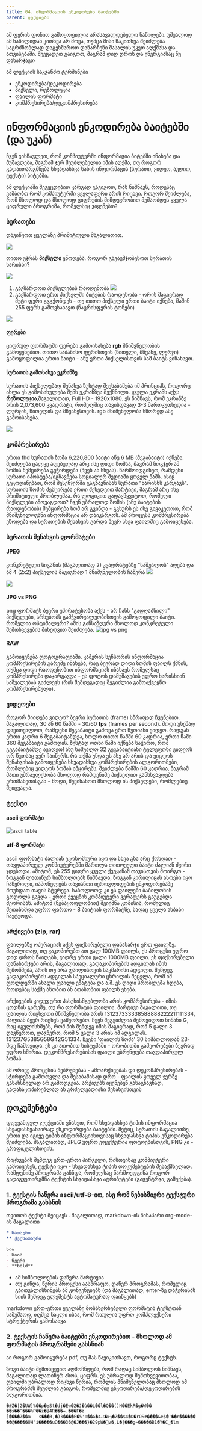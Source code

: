 ```yaml
---
title: 04. ინფორმაციის ენკოდირება ბაიტებში
parent: ლექციები
---
```


<section class="non-compulsory" markdown="1">
ამ ფერის ფონით გამოყოფილია არასავალდებულო ნაწილები. უშუალოდ ამ ნაწილიდან კითხვა არ მოვა, თუმცა მისი წაკითხვა შეიძლება საგრძნობლად დაგეხმაროთ დანარჩენი მასალის უკეთ აღქმასა და ათვისებაში. შეეცადეთ გაიგოთ, მაგრამ დიდ დროს და ენერგიასაც ნუ დახარჯავთ
</section>


ამ ლექციის საკვანძო ტერმინები
- ენკოდირება/დეკოდირება
- პიქსელი, რეზოლუცია
- ფაილის ფორმატი
- კომპრესირება/დეკომპრესირება

# ინფორმაციის ენკოდირება ბაიტებში (და უკან)
ჩვენ ვისწავლეთ, რომ კომპიუტერში ინფორმაცია ბიტებში ინახება და მუშავდება, მაგრამ ჯერ შეუძლებელია იმის აღქმა, თუ როგორ გადაითარგმნება სხვადასხვა სახის ინფორმაცია (სურათი, ვიდეო, აუდიო, ტექსტი) ბიტებში.

ამ ლექციაში შევეცდებით კარგად გავიგოთ, რას ნიშნავს, როდესაც ვამბობთ რომ კომპიუტერში ყველაფერი არის რიცხვი. როგორ შეიძლება, რომ მხოლოდ და მხოლოდ ციფრების მიმდევრობით მუშაობდეს ყველა ციფრული პროგრამა, რომელსაც ვიყენებთ?

### სურათები
დავიწყოთ ყველაზე პრიმიტიული მაგალითით.

![](https://futureeverythingmsf.files.wordpress.com/2015/02/image.png)

თითო უჯრას **პიქსელი** ეწოდება. როგორ გავაუმჯობესოთ სურათის ხარისხი?

![](https://images.ctfassets.net/1khq4uysbvty/3ilqI18qg7SJCwSvj52GWr/6a6a08e458503ed55db4651035763b49/pixel_density.png?&w=736)

1. გავზარდოთ პიქსელების რაოდენობა ![](https://kronos-images.schoolmouv.fr/2-fnx-snt-c15-img01.png)
2. გავზარდოთ ერთ პიქსელში ბიტების რაოდენობა - ორის მაგივრად მეტი ფერი გვგქონდეს - თუ თითო პიქსელი ერთი ბაიტი იქნება, მაშინ 255 ფერს გამოვსახავთ (ნაცრისფერის ტონები) 

![](https://seis.bristol.ac.uk/~ggjlb/teaching/ccrs_tutorial/tutorial/graphics/content/pixel.gif)

#### ფერები
ციფრულ ფორმატში ფერები გამოისახება **rgb** მნიშვნელობის გამოყენებით. თითო საბაზისო ფერისთვის (წითელი, მწვანე, ლურჯი) გამოყოფილია ერთი ბაიტი - ანუ ერთი პიქსელისთვის სამ ბაიტს ვინახავთ.

#### სურათის გამოსახვა ეკრანზე
სურათის პიქსელებად შენახვა ზუსტად შეესაბამება იმ პრინციპს, როგორც ახლა ეს გამოსახულება შენს ეკრანზეა შექმნილი. 
ყველა ეკრანს აქვს **რეზოლუცია**,მაგალითად, Full HD - 1920x1080. ეს ნიშნავს, რომ ეკრანზე არის 2,073,600 კვადრატი, რომელშიც თავისდავად 3-3 მართკუთხედია - ლურჯის, წითელის და მწვანესთვის. rgb მნიშვნელობა სწორედ ასე გამოისახება.

![](https://ak.picdn.net/shutterstock/videos/1040393114/thumb/1.jpg)

### კომპრესირება
ერთი fhd სურათის ზომა 6,220,800 ბაიტი ანუ 6 MB (მეგაბაიტი) იქნება. შეიძლება ცალკე აღებულად არც ისე დიდი ზომაა, მაგრამ ზოგჯერ ამ ზომის შემცირება გვჭირდება (ჩვენ ან სხვას). წარმოიდგინეთ, რამდენი სურათი იპოსტება/იგზავნება სოციალურ მედიაში ყოველ წამს. ისიც გეცოდინებათ, რომ მესენჯერში გაგზავნისას სურათი "ხარისხს კარგავს". 
სურათის ზომის შემცირება ერთი შეხედვით მარტივი, მაგრამ არც ისე პრიმიტიული პრობლემაა. რა ლოგიკით გადავწყვიტოთ, რომელი პიქსელები ამოვაგდოთ? ჩვენ უბრალოდ ზომის (ანუ ბაიტების რაოდენობის) შემცირება ხომ არ გვინდა - გვსურს ეს ისე გავაკეთოთ, რომ მნიშვნელოვანი ინფორმაცია არ დაიკარგოს. ამ პროცესს კომპრესირება ეწოდება და სურათების შენახვის გარდა ბევრ სხვა ფაილშიც გამოიყენება.

### სურათის შენახვის ფორმატები
#### JPEG
კონკრეტული სიგანის (მაგალითად 2) კვადრატებზე "საშუალოს" აღება და ამ 4 (2x2) პიქსელის მაგივრად 1 მნიშვნელობის ჩაწერა
![](https://cdn.geckoandfly.com/wp-content/uploads/2016/12/lossy-compression-ratios.jpg)

![](https://cdn.fstoppers.com/styles/large-16-9/s3/lead/2019/12/c5cbc7dcbf92b86b43878299aea59921.jpg)
#### JPG vs PNG
png ფორმატს ბევრი უპირატესობა აქვს - არ ჩანს "გადღაბნილი" პიქსელები, არსებობს გამჭვირვალეობისთვის გამოყოფილი ბაიტი. რომელია ოპტიმალური? ამის განსაზღვრა მხოლოდ კონკრეტული შემთხვევების მიხედვით შეიძლება.
![jpg vs png](https://www.bluearcher.com/files/admin/blog-images/blogs-resources/jpg-vs-png-comparison-chart-resized-1.png)

#### RAW
გამოიყენება ფოტოგრაფიაში. კამერის სენსორის ინფორმაცია კომპრესირების გარეშე ინახება, რაც ბევრად დიდი ზომის ფაილს ქმნის, თუმცა დიდი რაოდენობით ინფორმაციას ინახავს რომელსაც კომპრესირება დაკარგავდა - ეს ფოტოს დამუშავების უფრო ხარისხიან საშუალებას გაძლევს (რის შემდეგადაც შეგიძლია გამოაქვეყნო კომპრესირებული).


### ვიდეოები
როგორ მიიღება ვიდეო? ბევრი სურათის (frame) სწრაფად ჩვენებით. მაგალითად, 30 ან 60 წამში - 30/60 **fps** (frames per second). მოდი უხეშად დავითვალოთ, რამდენი მეგაბაიტი გამოვა ერთ წუთიანი ვიდეო. რადგან ერთი კადრი 6 მეგაბაიტამდეა, ხოლო თითო წამში 60 კადრია, ერთი წამი 360 მეგაბაიტი გამოდის. ზუსტად ოთხი წამი იქნება საჭირო, რომ გეგაბაიტამდე ავიდეთ! ანუ საშუალო 32 გეგაბაიტიანი ტელეფონი ვიდეოს ორ წუთსაც ვერ ჩაიწერს. რა თქმა უნდა ეს ასე არ არის და ვიდეოს შენახვისას გამოიყენება სხვადასხვა კომპრესირების ალგორითმები, რომლებიც ვიდეოს ზომას ამცირებს. შეიძლება წამში 60 კადრია, მაგრამ მათი უმრავლესობა მხოლოდ რამდენიმე პიქსელით განსხვავდება ერთმანეთისგან - მოდი, შევინახოთ მხოლოდ ის პიქსელები, რომლებიც შეიცვალა.  

### ტექსტი
#### ascii ფორმატი
![ascii table](https://miro.medium.com/max/3284/1*DHEm7FO7ZATjvH19dmKwoA.png)
#### utf-8 ფორმატი
ascii ფორმატი ძალიან ეკონომიური იყო და სხვა გზა არც ქონდათ - თავდაპირველ კომპიუტერებში მართლა თითოეული ბაიტი ძალიან ძვირი ჯდებოდა. ამიტომ, ეს 255 ციფრი ყველა ქვეყანამ თავისთვის მოირგო - ზოგგან ლათინურ სიმბოლოებს ნიშნავდა, ზოგგან კირილიცას ასოები იყო ჩაწერილი, იაპონელებს თავიანთი იეროგლიფების ენკოდირებაზე მოუხდათ თავის მტვრევა. საბოლოოდ კი ეს ფაილები ბაბილონის გოდოლს გავდა - ერთი ქვეყნის კომპიუტერი ვერაფერს გაუგებდა მეორისას. ამიტომ (ნებაყოფლობით) შეიქმნა  კომისია, რომელიც შეთანხმდა უფრო ფართო - 8 ბაიტიან ფორმატზე, სადაც ყველა ანბანი ჩაეტეოდა.

### არქივები (zip, rar)
ფაილებზე ოპერაციას აქვს ფიქსირებული დანახარჯი ერთ ფაილზე. მაგალითად, თუ ვაკოპირებთ ათ ცალ 100MB ფაილს, ეს პროცესი უფრო დიდ დროს წაიღებს, ვიდრე ერთი ცალი 1000MB ფაილი. ეს ფიქსირებული დანახარჯები არის, მაგალითად, გადაკოპირების ადგილას იმის შემოწმება, არის თუ არა ფაილისთვის საკმარისი ადგილი. შემდეგ გადაკოპირების ადგილას სპეციალური ცხრილის შეცვლა, რომ იმ ფოლდერში ახალი ფაილი ემატება და ა.შ. ეს დიდი პრობლემა ხდება, როდესაც საქმე ასობით ან ათასობით ფაილს ეხება. 

არქივების კიდევ ერთ პასუხისმგებლობა არის კომპრესირება - იმის ცოდნის გარეშე, თუ რა ფორმატის ფაილია. მარტივი მაგალითი, თუ ფაილის რიცხვითი მნიშვნელობა არის 131237333338588888222211111334, ძალიან ბევრ რიცხვს ვამეორებთ. ჩვენ შეგვიძლია შემოვიღოთ ნიშანი G, რაც იგულისხმებს, რომ მის შემდეგ იმის მაგივრად, რომ 5 ცალი 3 დავწეროთ, დავწერთ, რომ 5 ცალი 3 არის იმ ადგილას. 131237G5385G58G42G51334. ჩვენი 'ფაილის ზომა' 30 სიმბოლოდან 23-მდე ჩამოვიდა. ეს კი ათობით სისტემაში - ორობითში გამეორებები ბევრად უფრო ხშირია. დეკომპრესირებისას ფაილი უბრუნდება თავდაპირველ ზომას.

ამ ორივე პროცესის შებრუნებას - ამოარქივებას და დეკომპრესირებას - სჭირდება გამოთვლა და შესაბამისად დრო - ფაილის ყოველ ჯერზე გასახსნელად არ გამოდგება. არქივებს იყენებენ გასაგზავნად, გადასაკოპირებლად ან გრძელვადიანი შენახვისთვის

## დოკუმენტები
დღევანდელ ლექციაში ვნახეთ, რომ სხვადასხვა ტიპის ინფორმაცია სხვადასხვანაირად ენკოდირდება ბაიტებში. მეტიც, სურათის მაგალითზე, ერთი და იგივე ტიპის ინფორმაციისთვისაც სხვადასხვა ტიპის ენკოდირება შეიძლება. მაგალითად, JPEG უფრო ეფექტურია ფოტოებისთვის, PNG კი - გრაფიკულისთვის. 

რიცხვების შემდეგ ერთ-ერთი პირველი, რისთვისაც კომპიუტერი გამოიყენეს, ტექსტი იყო - სხვადასხვა ტიპის დოკუმენტების შესაქმნელად. რამდენიმე პროგრამა გაჩნდა, რომელსაც წარმოედგინა როგორ გადაგვეთარგმნა ტექსტის სხვადასხვა ატრიბუტები (გაცენტრვა, გამუქება).

### 1. ტექსტის ჩაწერა ascii/utf-8-ით, ისე რომ ნებისმიერი ტექსტური პროგრამა გახსნის
თვითონ ტექსტი შეიცავს . მაგალითად, markdown-ის წინაპარი org-mode-ის მაგალითი
```org
* სათაური
** ქვესათაური

სია
- სიის
- წევრი
- **bold**
```
- ამ სიმბოლოების დაწერა მარტივია
- თუ გინდა, წერის პროცესი აასწრაფო, დაწერ პროგრამას, რომელიც გაითვალისწინებს ამ კონვენციებს (და მაგალითად, enter-ზე დაჭერისას სიის შემდეგ ელემენტს ავტომატურად დაიწყებს)

markdown ერთ-ერთი ყველაზე მოსახერხებელი ფორმატია ტექსტთან სამუშაოდ, თუმცა ნაკლი ისაა, რომ რთულია უფრო კომპლექსური სტრუქტურის გამოსახვა

### 2. ტექსტის ჩაწერა ბაიტებში ენკოდირებით - მხოლოდ ამ ფორმატის პროგრამები გახსნიან
აი როგორ გამოიყურება pdf, თუ მას წავიკითხავთ, როგორც ტექსტს. 

ზოგი ბაიტი შემთხვევით აღმოჩნდება, რომ რაღაც სიმბოლოს ნიშნავს, მაგალითად ლათინურ ასოს, ციფრს. ეს უბრალოდ შემთხვევითობაა, ფაილში უბრალოდ რიცხვი წერია, რომლის მნიშვნელობაც მხოლოდ იმ პროგრამას შეუძლია გაიგოს, რომელშიც ენკოდირება/დეკოდირების ალგორითმია.
```org
�#Ż�|2�UW]%��p�ٹSt�dj�Ew�2�J�ù��L��l�Q��()H��EkR�g�W��
��s��^���%P��z�]4R���=.���F�z
]����7��Ҩ	s���3,�)k����E�5':��G�4ݢ�>ԇ�Z��$4�D�rQS#ܹ����&e$�'��r������Z�YT
��@�����UH'i�����uΩ���36@�J���}�29pW�׌v�,L�|���g~�����B1�Y�C_�lm
```

